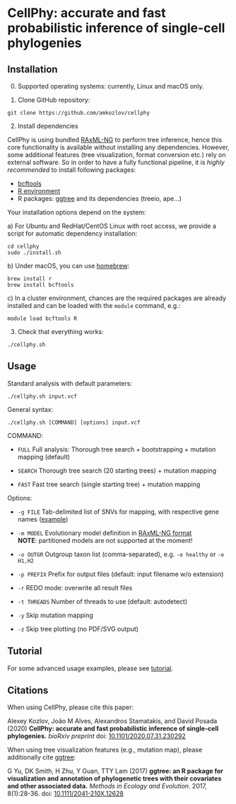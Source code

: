 # CellPhy: accurate and fast probabilistic inference of single-cell phylogenies

## Installation

0. Supported operating systems: currently, Linux and macOS only.

1. Clone GitHub repository:

```
git clone https://github.com/amkozlov/cellphy
```

2. Install dependencies

CellPhy is using bundled [RAxML-NG](https://github.com/amkozlov/raxml-ng) to perform tree inference, hence this core functionality is available without installing any dependencies.
However, some additional features (tree visualization, format conversion etc.) rely on external software. So in order to have a fully functional pipeline, it is *highly recommended* to install following packages:

- [bcftools](https://github.com/samtools/bcftools)
- [R environment](https://www.r-project.org/)
- R packages: [ggtree](https://github.com/YuLab-SMU/ggtree) and its dependencies (treeio, ape...)

Your installation options depend on the system:

a) For Ubuntu and RedHat/CentOS Linux with root access, we provide a script for automatic dependency installation:

```
cd cellphy
sudo ./install.sh  
```

b) Under macOS, you can use [homebrew](https://brew.sh/):

```
brew install r
brew install bcftools
```

c) In a cluster environment, chances are the required packages are already installed and can be loaded with the `module` command, e.g.:

```
module load bcftools R
```

3. Check that everything works:

```
./cellphy.sh
```

## Usage

Standard analysis with default parameters:
```
./cellphy.sh input.vcf
```

General syntax:
```
./cellphy.sh [COMMAND] [options] input.vcf
```

COMMAND:
- `FULL`        Full analysis: Thorough tree search + bootstrapping + mutation mapping (default)

- `SEARCH`      Thorough tree search (20 starting trees) + mutation mapping 

- `FAST`        Fast tree search (single starting tree) + mutation mapping

Options:
- `-g FILE`     Tab-delimited list of SNVs for mapping, with respective gene names ([example](https://github.com/amkozlov/cellphy/blob/master/example/CRC24.MutationsMap))

- `-m MODEL`    Evolutionary model definition in [RAxML-NG format](https://github.com/amkozlov/raxml-ng/wiki/Input-data#single-model)<br>
                **NOTE**: partitioned models are not supported at the moment!

- `-o OUTGR`    Outgroup taxon list (comma-separated), e.g. `-o healthy` or `-o H1,H2`

- `-p PREFIX`   Prefix for output files (default: input filename w/o extension)

- `-r`          REDO mode: overwrite all result files

- `-t THREADS`  Number of threads to use (default: autodetect)

- `-y`          Skip mutation mapping          

- `-z`          Skip tree plotting (no PDF/SVG output)

## Tutorial

For some advanced usage examples, please see [tutorial](https://github.com/amkozlov/cellphy/blob/master/doc/CellPhy-Tutorial.pdf).

## Citations

When using CellPhy, please cite this paper:

Alexey Kozlov, João M Alves, Alexandros Stamatakis, and David Posada (2020) **CellPhy: accurate and fast probabilistic inference of single-cell phylogenies.** *bioRxiv preprint* doi: [10.1101/2020.07.31.230292](https://doi.org/10.1101/2020.07.31.230292)

When using tree visualization features (e.g., mutation map), please additionally cite [ggtree](https://github.com/YuLab-SMU/ggtree):

G Yu, DK Smith, H Zhu, Y Guan, TTY Lam (2017) **ggtree: an R package for visualization and annotation of phylogenetic trees with their covariates and other associated data.**
*Methods in Ecology and Evolution*. 2017, 8(1):28-36. doi: [10.1111/2041-210X.12628](https://doi.org/10.1111/2041-210X.12628)
